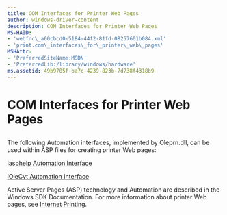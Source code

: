 ```yaml
---
title: COM Interfaces for Printer Web Pages
author: windows-driver-content
description: COM Interfaces for Printer Web Pages
MS-HAID:
- 'webfnc\_a60cbcd0-5184-44f2-81fd-08257601b084.xml'
- 'print.com\_interfaces\_for\_printer\_web\_pages'
MSHAttr:
- 'PreferredSiteName:MSDN'
- 'PreferredLib:/library/windows/hardware'
ms.assetid: 49b9705f-ba7c-4239-823b-7d738f4318b9
---
```


# COM Interfaces for Printer Web Pages


## <span id="ddk_com_interfaces_for_printer_web_pages_gg"></span><span id="DDK_COM_INTERFACES_FOR_PRINTER_WEB_PAGES_GG"></span>


The following Automation interfaces, implemented by Oleprn.dll, can be used within ASP files for creating printer Web pages:

[Iasphelp Automation Interface](iasphelp-automation-interface.md)

[IOleCvt Automation Interface](iolecvt-automation-interface.md)

Active Server Pages (ASP) technology and Automation are described in the Windows SDK Documentation. For more information about printer Web pages, see [Internet Printing](https://msdn.microsoft.com/library/windows/hardware/ff551735).

 

 




